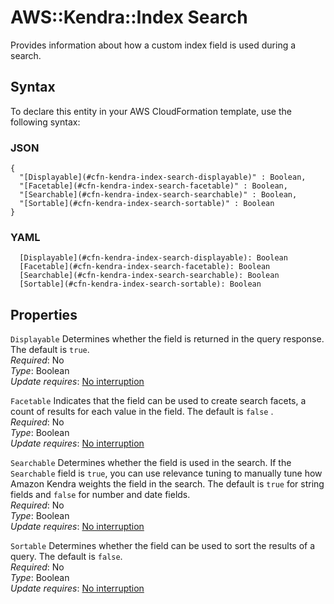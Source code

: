 # AWS::Kendra::Index Search<a name="aws-properties-kendra-index-search"></a>

Provides information about how a custom index field is used during a search\.

## Syntax<a name="aws-properties-kendra-index-search-syntax"></a>

To declare this entity in your AWS CloudFormation template, use the following syntax:

### JSON<a name="aws-properties-kendra-index-search-syntax.json"></a>

```
{
  "[Displayable](#cfn-kendra-index-search-displayable)" : Boolean,
  "[Facetable](#cfn-kendra-index-search-facetable)" : Boolean,
  "[Searchable](#cfn-kendra-index-search-searchable)" : Boolean,
  "[Sortable](#cfn-kendra-index-search-sortable)" : Boolean
}
```

### YAML<a name="aws-properties-kendra-index-search-syntax.yaml"></a>

```
  [Displayable](#cfn-kendra-index-search-displayable): Boolean
  [Facetable](#cfn-kendra-index-search-facetable): Boolean
  [Searchable](#cfn-kendra-index-search-searchable): Boolean
  [Sortable](#cfn-kendra-index-search-sortable): Boolean
```

## Properties<a name="aws-properties-kendra-index-search-properties"></a>

`Displayable` <a name="cfn-kendra-index-search-displayable"></a>
Determines whether the field is returned in the query response\. The default is `true`\.  
_Required_: No  
_Type_: Boolean  
_Update requires_: [No interruption](https://docs.aws.amazon.com/AWSCloudFormation/latest/UserGuide/using-cfn-updating-stacks-update-behaviors.html#update-no-interrupt)

`Facetable` <a name="cfn-kendra-index-search-facetable"></a>
Indicates that the field can be used to create search facets, a count of results for each value in the field\. The default is `false` \.  
_Required_: No  
_Type_: Boolean  
_Update requires_: [No interruption](https://docs.aws.amazon.com/AWSCloudFormation/latest/UserGuide/using-cfn-updating-stacks-update-behaviors.html#update-no-interrupt)

`Searchable` <a name="cfn-kendra-index-search-searchable"></a>
Determines whether the field is used in the search\. If the `Searchable` field is `true`, you can use relevance tuning to manually tune how Amazon Kendra weights the field in the search\. The default is `true` for string fields and `false` for number and date fields\.  
_Required_: No  
_Type_: Boolean  
_Update requires_: [No interruption](https://docs.aws.amazon.com/AWSCloudFormation/latest/UserGuide/using-cfn-updating-stacks-update-behaviors.html#update-no-interrupt)

`Sortable` <a name="cfn-kendra-index-search-sortable"></a>
Determines whether the field can be used to sort the results of a query\. The default is `false`\.  
_Required_: No  
_Type_: Boolean  
_Update requires_: [No interruption](https://docs.aws.amazon.com/AWSCloudFormation/latest/UserGuide/using-cfn-updating-stacks-update-behaviors.html#update-no-interrupt)
